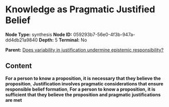# Knowledge as Pragmatic Justified Belief

**Node Type:** synthesis
**Node ID:** 059293b7-56e0-4f3b-947a-dd4db21a9840
**Depth:** 5
**Terminal:** No

**Parent:** [Does variability in justification undermine epistemic responsibility?](does-variability-in-justification-undermine-epistemic-responsibility-antithesis-b370ee69-aefc-4385-86a6-f26032745e04.md)

## Content

**For a person to know a proposition, it is necessary that they believe the proposition**, **Justification involves pragmatic considerations that ensure responsible belief formation**, **For a person to know a proposition, it is sufficient that they believe the proposition and pragmatic justifications are met**
